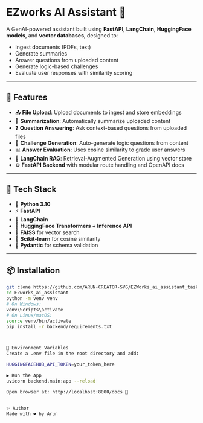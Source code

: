 # EZworks AI Assistant 🤖

A GenAI-powered assistant built using **FastAPI**, **LangChain**, **HuggingFace models**, and **vector databases**, designed to:
- Ingest documents (PDFs, text)
- Generate summaries
- Answer questions from uploaded content
- Generate logic-based challenges
- Evaluate user responses with similarity scoring

---

## 🚀 Features

- 📤 **File Upload**: Upload documents to ingest and store embeddings
- 📝 **Summarization**: Automatically summarize uploaded content
- ❓ **Question Answering**: Ask context-based questions from uploaded files
- 🧠 **Challenge Generation**: Auto-generate logic questions from content
- 📊 **Answer Evaluation**: Uses cosine similarity to grade user answers
- 🔗 **LangChain RAG**: Retrieval-Augmented Generation using vector store
- ⚙️ **FastAPI Backend** with modular route handling and OpenAPI docs

---




## 🔧 Tech Stack

- 🐍 **Python 3.10**
- ⚡ **FastAPI**
- 🔗 **LangChain**
- 🤗 **HuggingFace Transformers + Inference API**
- 📁 **FAISS** for vector search
- 📐 **Scikit-learn** for cosine similarity
- 🧪 **Pydantic** for schema validation

---

## 📦 Installation

```bash
git clone https://github.com/ARUN-CREATOR-SVG/EZWorks_ai_assistant_task
cd EZworks_ai_assistant
python -m venv venv
# On Windows:
venv\Scripts\activate
# On Linux/macOS:
source venv/bin/activate
pip install -r backend/requirements.txt



🔐 Environment Variables
Create a .env file in the root directory and add:

HUGGINGFACEHUB_API_TOKEN=your_token_here

▶️ Run the App
uvicorn backend.main:app --reload

Open browser at: http://localhost:8000/docs 🚀


✨ Author
Made with ❤️ by Arun

